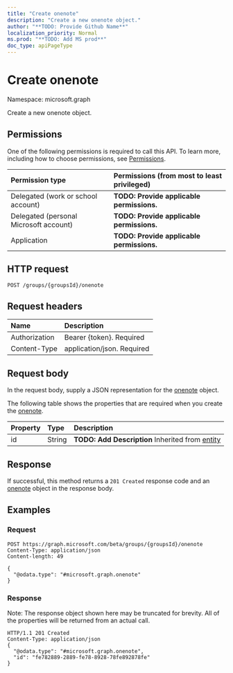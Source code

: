 ```yaml
---
title: "Create onenote"
description: "Create a new onenote object."
author: "**TODO: Provide Github Name**"
localization_priority: Normal
ms.prod: "**TODO: Add MS prod**"
doc_type: apiPageType
---
```


# Create onenote

Namespace: microsoft.graph

Create a new onenote object.

## Permissions
One of the following permissions is required to call this API. To learn more, including how to choose permissions, see [Permissions](/concepts/permissions-reference.md).

|Permission type|Permissions (from most to least privileged)|
|:---|:---|
|Delegated (work or school account)|**TODO: Provide applicable permissions.**|
|Delegated (personal Microsoft account)|**TODO: Provide applicable permissions.**|
|Application|**TODO: Provide applicable permissions.**|

## HTTP request
<!-- {
  "blockType": "ignored"
}
-->
``` http
POST /groups/{groupsId}/onenote
```

## Request headers
|Name|Description|
|:---|:---|
|Authorization|Bearer {token}. Required|
|Content-Type|application/json. Required|

## Request body
In the request body, supply a JSON representation for the [onenote](../resources/onenote.md) object.

The following table shows the properties that are required when you create the [onenote](../resources/onenote.md).

|Property|Type|Description|
|:---|:---|:---|
|id|String|**TODO: Add Description** Inherited from [entity](../resources/entity.md)|



## Response
If successful, this method returns a `201 Created` response code and an [onenote](../resources/onenote.md) object in the response body.

## Examples

### Request
<!-- {
  "blockType": "request",
  "name": "create_onenote_from_"
}
-->
``` http
POST https://graph.microsoft.com/beta/groups/{groupsId}/onenote
Content-Type: application/json
Content-length: 49

{
  "@odata.type": "#microsoft.graph.onenote"
}
```

### Response
Note: The response object shown here may be truncated for brevity. All of the properties will be returned from an actual call.
<!-- {
  "blockType": "response",
  "truncated": true,
  "@odata.type": "microsoft.graph.onenote"
}
-->
``` http
HTTP/1.1 201 Created
Content-Type: application/json
{
  "@odata.type": "#microsoft.graph.onenote",
  "id": "fe782889-2889-fe78-8928-78fe892878fe"
}
```

